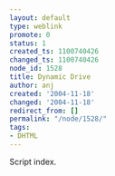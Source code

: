 ```yaml
---
layout: default
type: weblink
promote: 0
status: 1
created_ts: 1100740426
changed_ts: 1100740426
node_id: 1528
title: Dynamic Drive
author: anj
created: '2004-11-18'
changed: '2004-11-18'
redirect_from: []
permalink: "/node/1528/"
tags:
- DHTML
---
```

Script index.
